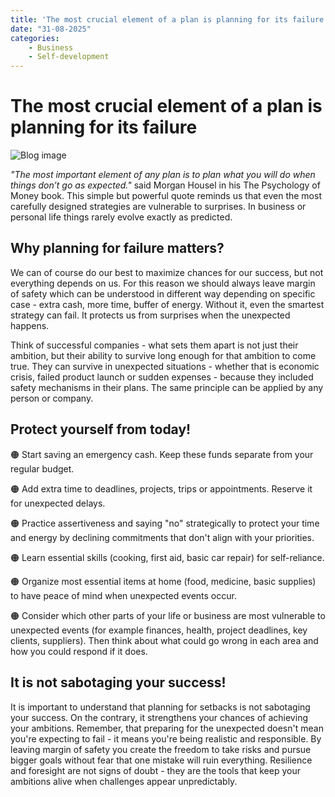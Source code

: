 ```yaml
---
title: 'The most crucial element of a plan is planning for its failure'
date: "31-08-2025"
categories:
    - Business
    - Self-development
---
```


# The most crucial element of a plan is planning for its failure

![Blog image](/ro-biznes/blog-ro-biznes-planning-failure.png)

*"The most important element of any plan is to plan what you will do when things don’t go as expected."* said Morgan Housel in his The Psychology of Money book. This simple but powerful quote reminds us that even the most carefully designed strategies are vulnerable to surprises. In business or personal life things rarely evolve exactly as predicted.

## Why planning for failure matters?

We can of course do our best to maximize chances for our success, but not everything depends on us. For this reason we should always leave margin of safety which can be understood in different way depending on specific case - extra cash, more time, buffer of energy. Without it, even the smartest strategy can fail. It protects us from surprises when the unexpected happens. 

Think of successful companies - what sets them apart is not just their ambition, but their ability to survive long enough for that ambition to come true. They can survive in unexpected situations - whether that is economic crisis, failed product launch or sudden expenses - because they included safety mechanisms in their plans. The same principle can be applied by any person or company.

## Protect yourself from today!

🟠 Start saving an emergency cash. Keep these funds separate from your regular budget.

🟠 Add extra time to deadlines, projects, trips or appointments. Reserve it for unexpected delays.

🟠 Practice assertiveness and saying "no" strategically to protect your time and energy by declining commitments that don't align with your priorities.

🟠 Learn essential skills (cooking, first aid, basic car repair) for self-reliance.

🟠 Organize most essential items at home (food, medicine, basic supplies) to have peace of mind when unexpected events occur.

🟠 Consider which other parts of your life or business are most vulnerable to unexpected events (for example finances, health, project deadlines, key clients, suppliers). Then think about what could go wrong in each area and how you could respond if it does.

## It is not sabotaging your success!

It is important to understand that planning for setbacks is not sabotaging your success. On the contrary, it strengthens your chances of achieving your ambitions. Remember, that preparing for the unexpected doesn't mean you're expecting to fail - it means you're being realistic and responsible. By leaving margin of safety you create the freedom to take risks and pursue bigger goals without fear that one mistake will ruin everything. Resilience and foresight are not signs of doubt - they are the tools that keep your ambitions alive when challenges appear unpredictably.
